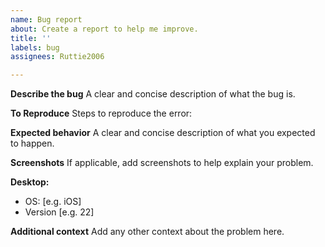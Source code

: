 ```yaml
---
name: Bug report
about: Create a report to help me improve.
title: ''
labels: bug
assignees: Ruttie2006

---
```


**Describe the bug**
A clear and concise description of what the bug is.

**To Reproduce**
Steps to reproduce the error:

**Expected behavior**
A clear and concise description of what you expected to happen.

**Screenshots**
If applicable, add screenshots to help explain your problem.

**Desktop:**
 - OS: [e.g. iOS]
 - Version [e.g. 22]

**Additional context**
Add any other context about the problem here.
